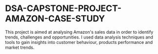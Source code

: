 # DSA-CAPSTONE-PROJECT-AMAZON-CASE-STUDY
This project is aimed at analysing Amazon's sales data in order to identify trends, challenges and opportunities. I used data analysis techniques and tools to gain insights into customer behaviour, products performance and market trends.
